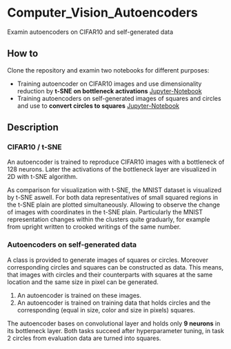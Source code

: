 # Computer_Vision_Autoencoders
Examin autoencoders on CIFAR10 and self-generated data

## How to
Clone the repository and examin two notebooks for different purposes:
- Training autoencoder on CIFAR10 images and use dimensionality reduction by **t-SNE on bottleneck activations** [Jupyter-Notebook](t_SNE_on_activations.ipynb)
- Training autoencoders on self-generated images of squares and circles and use to **convert circles to squares** [Jupyter-Notebook](Autoencoder_circle_squares_conversion.ipynb)

## Description
### CIFAR10 / t-SNE
An autoencoder is trained to reproduce CIFAR10 images with a bottleneck of 128 neurons. Later the activations of the bottleneck layer are visualized in 2D with t-SNE algorithm. 

As comparison for visualization with t-SNE, the MNIST dataset is visualized by t-SNE aswell. For both data representatives of small squared regions in the t-SNE plain are plotted simultaneously. Allowing to observe the change of images with coordinates in the t-SNE plain. Particularly the MNIST representation changes within the clusters quite graduarly, for example from upright written to crooked writings of the same number.

### Autoencoders on self-generated data
A class is provided to generate images of squares or circles. Moreover corresponding circles and squares can be constructed as data. This means, that images with circles and their counterparts with squares at the same location and the same size in pixel can be generated.
1. An autoencoder is trained on these images.
2. An autoencoder is trained on training data that holds circles and the corresponding (equal in size, color and size in pixels) squares.

The autoencoder bases on convolutional layer and holds only **9 neurons** in its bottleneck layer. Both tasks succeed after hyperparameter tuning, in task 2 circles from evaluation data are turned into squares.

